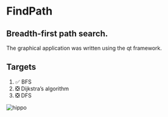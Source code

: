 # FindPath

## Breadth-first path search.

The graphical application was written using the qt framework.

## Targets

1. :white_check_mark: BFS
2. :negative_squared_cross_mark: Dijkstra’s algorithm
3. :negative_squared_cross_mark: DFS

![hippo](https://i.imgur.com/k2gtyoj.gif)
